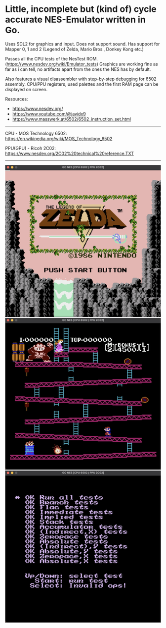 # Little, incomplete but (kind of) cycle accurate NES-Emulator written in Go.
Uses SDL2 for graphics and input. Does not support sound.
Has support for Mapper 0, 1 and 2 (Legend of Zelda, Mario Bros., Donkey Kong etc.)

Passes all the CPU tests of the NesTest ROM. (https://www.nesdev.org/wiki/Emulator_tests)
Graphics are working fine as far as i can tell, no artifacts apart from the ones the NES has by default.

Also features a visual disassembler with step-by-step debugging for 6502 assembly. 
CPU/PPU registers, used palettes and the first RAM page can be displayed on screen.

Resources:
- https://www.nesdev.org/
- https://www.youtube.com/@javidx9
- https://www.masswerk.at/6502/6502_instruction_set.html

---

CPU -      MOS Technology 6502: https://en.wikipedia.org/wiki/MOS_Technology_6502

PPU(GPU) - Ricoh 2C02: https://www.nesdev.org/2C02%20technical%20reference.TXT

---

![screen1](screen1.png)
![screen2](screen2.png)
![screen3](screen3.png)

